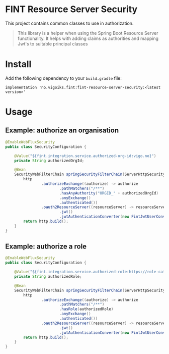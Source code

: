 # FINT Resource Server Security 
This project contains common classes to use in authorization.

> This library is a helper when using the Spring Boot Resource Server functionality. It helps with adding claims 
> as authorities and mapping Jwt's to  suitable principal classes

# Install
Add the following dependency to your `build.gradle` file:

`implementation 'no.vigoiks.fint:fint-resource-server-security:<latest version>'`

# Usage

## Example: authorize an organisation
```java
@EnableWebFluxSecurity
public class SecurityConfiguration {

    @Value("${fint.integration.service.authorized-org-id:vigo.no}")
    private String authorizedOrgId;

    @Bean
    SecurityWebFilterChain springSecurityFilterChain(ServerHttpSecurity http) {
        http
                .authorizeExchange((authorize) -> authorize
                        .pathMatchers("/**")
                        .hasAnyAuthority("ORGID_" + authorizedOrgId)
                        .anyExchange()
                        .authenticated())
                .oauth2ResourceServer((resourceServer) -> resourceServer
                        .jwt()
                        .jwtAuthenticationConverter(new FintJwtUserConverter()));
        return http.build();
    }
}
```

## Example: authorize a role
```java
@EnableWebFluxSecurity
public class SecurityConfiguration {

    @Value("${fint.integration.service.authorized-role:https://role-catalog.vigoiks.no/vigo/elevfakturering/user}")
    private String authorizedRole;

    @Bean
    SecurityWebFilterChain springSecurityFilterChain(ServerHttpSecurity http) {
        http
                .authorizeExchange((authorize) -> authorize
                        .pathMatchers("/**")
                        .hasRole(authorizedRole)
                        .anyExchange()
                        .authenticated())
                .oauth2ResourceServer((resourceServer) -> resourceServer
                        .jwt()
                        .jwtAuthenticationConverter(new FintJwtUserConverter()));
        return http.build();
    }
}
```

